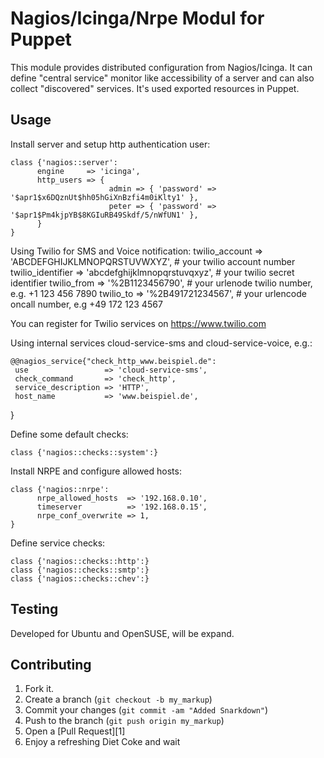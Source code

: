 Nagios/Icinga/Nrpe Modul for Puppet
===================================

This module provides distributed configuration from Nagios/Icinga. It can define
"central service" monitor like accessibility of a server and can also collect
"discovered" services. It's used exported resources in Puppet.

Usage
-----


Install server and setup http authentication user:

	class {'nagios::server':
          engine     => 'icinga',
          http_users => {
                          admin => { 'password' => '$apr1$x6DQznUt$hh05hGiXnBzfi4m0iKlty1' },
                          peter => { 'password' => '$apr1$Pm4kjpYB$8KGIuRB49Skdf/5/nWfUN1' },
          }
	}

Using Twilio for SMS and Voice notification:
      twilio_account     => 'ABCDEFGHIJKLMNOPQRSTUVWXYZ',  # your twilio account number
      twilio_identifier  => 'abcdefghijklmnopqrstuvqxyz',  # your twilio secret identifier
      twilio_from        => '%2B1123456790',               # your urlenode twilio number, e.g. +1 123 456 7890
      twilio_to          => '%2B491721234567',             # your urlencode oncall number, e.g +49 172 123 4567

You can register for Twilio services on https://www.twilio.com

Using internal services cloud-service-sms and cloud-service-voice, e.g.:

    @@nagios_service{"check_http_www.beispiel.de":
     use                 => 'cloud-service-sms',
     check_command       => 'check_http',
     service_description => 'HTTP',
     host_name           => 'www.beispiel.de',
   }


Define some default checks:

	class {'nagios::checks::system':}

Install NRPE and configure allowed hosts:

	class {'nagios::nrpe':
          nrpe_allowed_hosts  => '192.168.0.10',
          timeserver          => '192.168.0.15',
          nrpe_conf_overwrite => 1,
	}

Define service checks:

	class {'nagios::checks::http':}
	class {'nagios::checks::smtp':}
	class {'nagios::checks::chev':}


Testing
-------

Developed for Ubuntu and OpenSUSE, will be expand. 


Contributing
------------

1. Fork it.
2. Create a branch (`git checkout -b my_markup`)
3. Commit your changes (`git commit -am "Added Snarkdown"`)
4. Push to the branch (`git push origin my_markup`)
5. Open a [Pull Request][1]
6. Enjoy a refreshing Diet Coke and wait


